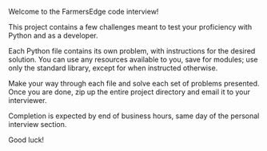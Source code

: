Welcome to the FarmersEdge code interview!

This project contains a few challenges meant to test your proficiency with Python and as a developer.

Each Python file contains its own problem, with instructions for the desired solution. You can use any resources
available to you, save for modules; use only the standard library, except for when instructed otherwise.

Make your way through each file and solve each set of problems presented. Once you are done, zip up the entire project
directory and email it to your interviewer.

Completion is expected by end of business hours, same day of the personal interview section.

Good luck!
